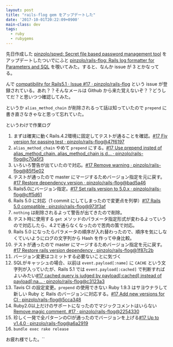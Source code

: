 ```yaml
---
layout: post
title: "rails-flog gem をアップデートした"
date: '2017-10-01T20:22:09+0900'
main-class: dev
tags:
  - ruby
  - rubygems
---
```


先日作成した [pinzolo/spwd: Secret file based password management tool](https://github.com/pinzolo/spwd) をアップデートしたついでにふと [pinzolo/rails\-flog: Rails log formatter for Parameters and SQL](https://github.com/pinzolo/rails-flog) を覗いてみた。すると、なんか issue が 3 とかなってる。

んで [compatibility for Rails5\.1 · Issue \#17 · pinzolo/rails\-flog](https://github.com/pinzolo/rails-flog/issues/17) という issue が登録されている。あれ？？そんなメールは Github から来た覚えないぞ？？どうしてだ？と思いつつ確認してみた。

というか `alias_method_chain` が削除されるって話は知っていたので `prepend` に書き直さなきゃなと思って忘れていた。

というわけで作業ログ

1. まずは確実に動くRails.4.2環境に固定してテストが通ることを確認。[\#17 Fiv version for passing test · pinzolo/rails\-flog@47f6197](https://github.com/pinzolo/rails-flog/commit/47f619788d2af1c28af17bcd1e9f7cd36196bbaa)
1. `alias_method_chain` やめて `prepend` にする。[\#17 Use prepend insted of alias\_method\_chain\. alias\_method\_chain is d… · pinzolo/rails\-flog@c70a5f3](https://github.com/pinzolo/rails-flog/commit/c70a5f3d3e76265515f8b0d52b814f2a860ddccd)
1. いろいろ警告が出ていたので対応。[\#17 Remove warning · pinzolo/rails\-flog@85f5e02](https://github.com/pinzolo/rails-flog/commit/85f5e02e700ebc70f35cd970a6d41648d215a247)
1. テストが通ったので master にマージするためバージョン指定を元に戻す。[\#17 Restore dependency version · pinzolo/rails\-flog@bad5a46](https://github.com/pinzolo/rails-flog/commit/bad5a4662ee894654e958b012cb9c26298a69f9a)
1. Rails5.0にバージョン指定。[\#17 Set rails version to 5\.0\.x · pinzolo/rails\-flog@cff5d61](https://github.com/pinzolo/rails-flog/commit/cff5d617c4d226e9a734c082fc625764f0da6cac)
1. Rails 5.0 に対応（1 commit にしてしまったので変更点を列挙）[\#17 Rails 5\.0 compatible · pinzolo/rails\-flog@973f3af](https://github.com/pinzolo/rails-flog/commit/973f3af19572559329f88a12a92068452746c7bc)
  1. `nothing` は削除されるよって警告が出てきたので削除。
  1. テスト時に使用する `get` メソッドのパラメータ指定形式が変わるよっていうので対応したら、4.2で通らなくなったので苦肉の策で対応。
  1. Rails 5.0 になったらパラメータの順序が入れ替わったので、順序を気にしなくていいようにログの文字列から Hash を作って中身比較。
1. テストが通ったので master にマージするためバージョン指定を元に戻す。[\#17 Restore rails version dependency · pinzolo/rails\-flog@1f87c2b](https://github.com/pinzolo/rails-flog/commit/1f87c2b1d17b5b7f90f618930bc1f1dee3f7915c)
1. バージョン変更はコミットする必要ないことに気づく
1. SQLがキャッシュの場合、以前は `event.payload[:name]` に `CACHE` という文字列が入っていたが、Rails 5.1 では `event.payload[:cached]` で判断すればよいみたい[\#17 cached query is judged by payload\[:cached\] instead of payload\[:na… · pinzolo/rails\-flog@c3123a3](https://github.com/pinzolo/rails-flog/commit/c3123a3db95d4416caff810c4968aa3f77dddefd)
1. Tavis CI の設定変更。`prepend` の使用できない Ruby 1.9.3 はサヨウナラして新しい Ruby と Rails のバージョンに対応する。[\#17 Add new versions for CI · pinzolo/rails\-flog@5cca348](https://github.com/pinzolo/rails-flog/commit/5cca3487c0de93f5e37e6bd59e35d8c886b71b20)
1. Ruby2.0以上だけのサポートになったのでマジックコメントはいらない[Remove magic comment\. \#17 · pinzolo/rails\-flog@2254330](https://github.com/pinzolo/rails-flog/commit/22543301f8b6824e671bf62b0951845997ad5eea)
1. 珍しく一発で全パターンのCIが通ったのでバージョンを上げる[\#17 Up to v1\.4\.0 · pinzolo/rails\-flog@a6a2919](https://github.com/pinzolo/rails-flog/commit/a6a2919ea525a5fa23301eac31bee80672ee4843)
1. `bundle exec rake release`

お疲れ様でした。``
